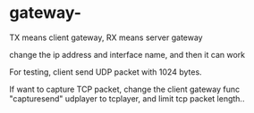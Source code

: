 # gateway-
TX means client gateway, RX means server gateway

change the ip address and interface name, and then it can work

For testing, client send UDP packet with 1024 bytes.

If want to capture TCP packet, change the client gateway func "capturesend" udplayer to tcplayer, and limit tcp packet length..

